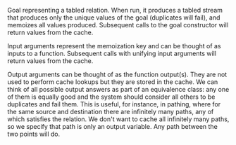 Goal representing a tabled relation. When run, it produces a tabled stream that produces only the unique values of the goal (duplicates will fail), and memoizes all values produced. Subsequent calls to the goal constructor will return values from the cache.

Input arguments represent the memoization key and can be thought of as inputs to a function. Subsequent calls with unifying input arguments will return values from the cache.

Output arguments can be thought of as the function output(s). They are not used to perform cache lookups but they are stored in the cache. We can think of all possible output answers as part of an equivalence class: any one of them is equally good and the system should consider all others to be duplicates and fail them. This is useful, for instance, in pathing, where for the same source and destination there are infinitely many paths, any of which satisfies the relation. We don't want to cache all infinitely many paths, so we specify that path is only an output variable. Any path between the two points will do.